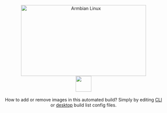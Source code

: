 <p align='center'>
  <a href='https://www.armbian.com'>
    <img src='https://raw.githubusercontent.com/armbian/.github/master/profile/tux-two.png' width='400' height='226' alt='Armbian Linux'></a>
  <br>
  <img src=https://raw.githubusercontent.com/armbian/build/AR-1214/.github/progress.gif width=50>
  <br><br>
  How to add or remove images in this automated build?
  Simply by editing <a href="https://github.com/armbian/build/blob/master/config/targets-cli-beta.conf">CLI</a> or 
  <a href="https://github.com/armbian/build/blob/master/config/targets-desktop-beta.conf">desktop</a> build list config files.</p>
</p>
